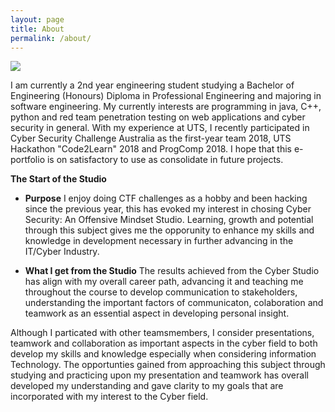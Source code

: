 ```yaml
---
layout: page
title: About
permalink: /about/
---
```




![](/_site/assets/img/21313.PNG"/)

I am currently a 2nd year engineering student studying a Bachelor of Engineering (Honours) Diploma in Professional Engineering and majoring in software engineering. My currently interests are programming in java, C++, python and red team penetration testing on web applications and cyber security in general. With my experience at UTS, I recently participated in Cyber Security Challenge Australia as the first-year team 2018, UTS Hackathon "Code2Learn" 2018 and ProgComp 2018. I hope that this e-portfolio is on satisfactory to use as consolidate in future projects.

**The Start of the Studio**
- **Purpose**
I enjoy doing CTF challenges as a hobby and been hacking since the previous year, this has evoked my interest in chosing Cyber Security: An Offensive Mindset Studio. Learning, growth and potential through this subject gives me the opporunity to enhance my skills and knowledge in development necessary in further advancing in the IT/Cyber Industry.


- **What I get from the Studio**
The results achieved from the Cyber Studio has align with my overall career path, advancing it and teaching me throughout the course to develop communication to stakeholders, understanding the important factors of communicaton, colaboration and teamwork as an essential aspect in developing personal insight.

Although I particated with other teamsmembers, I consider presentations, teamwork and collaboration as important aspects in the cyber field to both develop my skills and knowledge especially when considering information Technology. The opportunties gained from approaching this subject through studying and practicing upon my presentation and teamwork has overall developed my understanding and gave clarity to my goals that are incorporated with my interest to the Cyber field.
